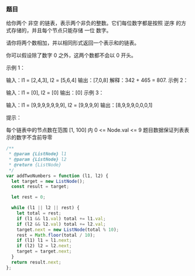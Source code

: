 <!-- @format -->

### 题目

给你两个 非空 的链表，表示两个非负的整数。它们每位数字都是按照 逆序 的方式存储的，并且每个节点只能存储 一位 数字。

请你将两个数相加，并以相同形式返回一个表示和的链表。

你可以假设除了数字 0 之外，这两个数都不会以 0 开头。

示例 1：

输入：l1 = [2,4,3], l2 = [5,6,4]
输出：[7,0,8]
解释：342 + 465 = 807.
示例 2：

输入：l1 = [0], l2 = [0]
输出：[0]
示例 3：

输入：l1 = [9,9,9,9,9,9,9], l2 = [9,9,9,9]
输出：[8,9,9,9,0,0,0,1]

提示：

每个链表中的节点数在范围 [1, 100] 内
0 <= Node.val <= 9
题目数据保证列表表示的数字不含前导零

```js
/**
 * @param {ListNode} l1
 * @param {ListNode} l2
 * @return {ListNode}
 */
var addTwoNumbers = function (l1, l2) {
  let target = new ListNode();
  const result = target;

  let rest = 0;

  while (l1 || l2 || rest) {
    let total = rest;
    if (l1 && l1.val) total += l1.val;
    if (l2 && l2.val) total += l2.val;
    target.next = new ListNode(total % 10);
    rest = Math.floor(total / 10);
    if (l1) l1 = l1.next;
    if (l2) l2 = l2.next;
    target = target.next;
  }
  return result.next;
};
```
